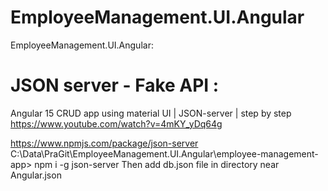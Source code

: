 # EmployeeManagement.UI.Angular
EmployeeManagement.UI.Angular:

# JSON server - Fake API : 
Angular 15 CRUD app using material UI | JSON-server | step by step 
https://www.youtube.com/watch?v=4mKY_yDq64g

https://www.npmjs.com/package/json-server 
C:\Data\PraGit\EmployeeManagement.UI.Angular\employee-management-app> npm i -g json-server
Then add db.json file in directory near Angular.json

